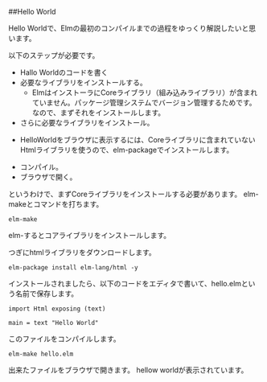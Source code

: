 ##Hello World

Hello Worldで、Elmの最初のコンパイルまでの過程をゆっくり解説したいと思います。

以下のステップが必要です。
* Hallo Worldのコードを書く
* 必要なライブラリをインストールする。
  - ElmはインストーラにCoreライブラリ（組み込みライブラリ）が含まれていません。パッケージ管理システムでバージョン管理するためです。なので、まずそれをインストールします。
* さらに必要なライブラリをインストール。
 - HelloWorldをブラウザに表示するには、Coreライブラリに含まれていないHtmlライブラリを使うので、elm-packageでインストールします。
* コンパイル。
* ブラウザで開く。


というわけで、まずCoreライブラリをインストールする必要があります。
elm-makeとコマンドを打ちます。

```
elm-make
```

elm-するとコアライブラリをインストールします。

つぎにhtmlライブラリをダウンロードします。

```
elm-package install elm-lang/html -y
```

インストールされましたら、以下のコードをエディタで書いて、hello.elmという名前で保存します。

```
import Html exposing (text)

main = text "Hello World"
```

このファイルをコンパイルします。

```
elm-make hello.elm
```

出来たファイルをブラウザで開きます。
hellow worldが表示されています。
